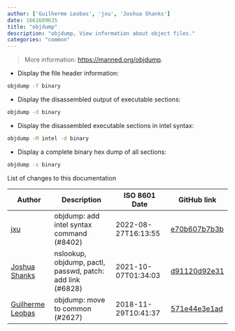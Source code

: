 ```yaml
---
author: ['Guilherme Leobas', 'jxu', 'Joshua Shanks']
date: 1661609635
title: "objdump"
description: "objdump, View information about object files."
categories: "common"
---
```

> More information: <https://manned.org/objdump>.

- Display the file header information:

```bash
objdump -f binary
```

- Display the disassembled output of executable sections:

```bash
objdump -d binary
```

- Display the disassembled executable sections in intel syntax:

```bash
objdump -M intel -d binary
```

- Display a complete binary hex dump of all sections:

```bash
objdump -s binary
```
List of changes to this documentation


Author | Description | ISO 8601 Date | GitHub link
------|-----|-----|-----
[jxu](mailto:7989982+jxu@users.noreply.github.com) | objdump: add intel syntax command (#8402) | 2022-08-27T16:13:55 | [e70b607b7b3b](https://github.com/tldr-pages/tldr/commit/e70b607b7b3b27b93443882c5c003e9a677b9db7)
[Joshua Shanks](mailto:jjshanks@gmail.com) | nslookup, objdump, pactl, passwd, patch: add link (#6828) | 2021-10-07T01:34:03 | [d91120d92e31](https://github.com/tldr-pages/tldr/commit/d91120d92e31e12fa2bd5723fb386d9fe05438bf)
[Guilherme Leobas](mailto:guilhermeleobas@gmail.com) | objdump: move to common (#2627) | 2018-11-29T10:41:37 | [571e44e3e1ad](https://github.com/tldr-pages/tldr/commit/571e44e3e1ad6cfd27ac2b8789727d8295590bda)

